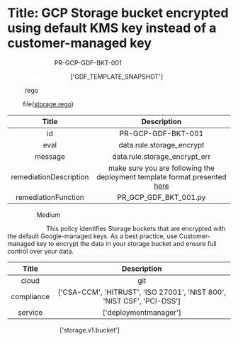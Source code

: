 



# Title: GCP Storage bucket encrypted using default KMS key instead of a customer-managed key


***<font color="white">Master Test Id:</font>*** PR-GCP-GDF-BKT-001

***<font color="white">Master Snapshot Id:</font>*** ['GDF_TEMPLATE_SNAPSHOT']

***<font color="white">type:</font>*** rego

***<font color="white">rule:</font>*** file([storage.rego])  
  
  
  
  

|Title|Description|
| :---: | :---: |
|id|PR-GCP-GDF-BKT-001|
|eval|data.rule.storage_encrypt|
|message|data.rule.storage_encrypt_err|
|remediationDescription|make sure you are following the deployment template format presented <a href='https://cloud.google.com/storage/docs/json_api/v1/buckets' target='_blank'>here</a>|
|remediationFunction|PR_GCP_GDF_BKT_001.py|


***<font color="white">Severity:</font>*** Medium

***<font color="white">Description:</font>*** This policy identifies Storage buckets that are encrypted with the default Google-managed keys. As a best practice, use Customer-managed key to encrypt the data in your storage bucket and ensure full control over your data.  
  
  

|Title|Description|
| :---: | :---: |
|cloud|git|
|compliance|['CSA-CCM', 'HITRUST', 'ISO 27001', 'NIST 800', 'NIST CSF', 'PCI-DSS']|
|service|['deploymentmanager']|


***<font color="white">Resource Types:</font>*** ['storage.v1.bucket']


[storage.rego]: https://github.com/prancer-io/prancer-compliance-test/tree/master/google/iac/storage.rego
